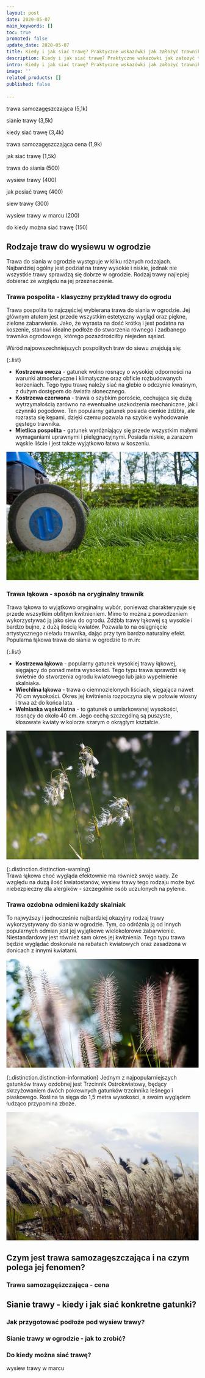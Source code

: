 ```yaml
---
layout: post
date: 2020-05-07
main_keywords: []
toc: true
promoted: false
update_date: 2020-05-07
title: Kiedy i jak siać trawę? Praktyczne wskazówki jak założyć trawnik
description: Kiedy i jak siać trawę? Praktyczne wskazówki jak założyć trawnik
intro: Kiedy i jak siać trawę? Praktyczne wskazówki jak założyć trawnik
image: ''
related_products: []
published: false

---
```

trawa samozagęszczająca (5,1k)

sianie trawy (3,5k)

kiedy siać trawę (3,4k)

trawa samozagęszczająca cena (1,9k)

jak siać trawę (1,5k)

trawa do siania (500)

wysiew trawy (400)

jak posiać trawę (400)

siew trawy (300)

wysiew trawy w marcu (200)

do kiedy można siać trawę (150)

## Rodzaje traw do wysiewu w ogrodzie

Trawa do siania w ogrodzie występuje w kilku różnych rodzajach. Najbardziej ogólny jest podział na trawy wysokie i niskie, jednak nie wszystkie trawy sprawdzą się dobrze w ogrodzie. Rodzaj trawy najlepiej dobierać ze względu na jej przeznaczenie.

### Trawa pospolita - klasyczny przykład trawy do ogrodu 

Trawa pospolita to najczęściej wybierana trawa do siania w ogrodzie. Jej głównym atutem jest przede wszystkim estetyczny wygląd oraz piękne, zielone zabarwienie. Jako, że wyrasta na dość krótką i jest podatna na koszenie, stanowi idealne podłoże do stworzenia równego i zadbanego trawnika ogrodowego, którego pozazdrościłby niejeden sąsiad. 

Wśród najpowszechniejszych pospolitych traw do siewu znajdują się:

{:.list}
* **Kostrzewa owcza** - gatunek wolno rosnący o wysokiej odporności na warunki atmosferyczne i klimatyczne oraz obficie rozbudowanych korzeniach. Tego typu trawę należy siać na glebie o odczynie kwaśnym, z dużym dostępem do światła słonecznego.
* **Kostrzewa czerwona** - trawa o szybkim poroście, cechująca się dużą wytrzymałością zarówno na ewentualne uszkodzenia mechaniczne, jak i czynniki pogodowe. Ten popularny gatunek posiada cienkie źdźbła, ale rozrasta się kępami, dzięki czemu pozwala na szybkie wyhodowanie gęstego trawnika.
* **Mietlica pospolita** - gatunek wyróżniający się przede wszystkim małymi wymaganiami uprawnymi i pielęgnacyjnymi. Posiada niskie, a zarazem wąskie liście i jest także wyjątkowo łatwa w koszeniu. 

![](/uploads/trawa-pospolita.jpg)

### Trawa łąkowa - sposób na oryginalny trawnik

Trawa łąkowa to wyjątkowo oryginalny wybór, ponieważ charakteryzuje się przede wszsytkim obfitym kwitnieniem. Mimo to można z powodzeniem wykorzystywać ją jako siew do ogrodu. Źdźbła trawy łąkowej są wysokie i bardzo bujne, z dużą ilością kwiatów. Pozwala to na osiągnięcie artystycznego nieładu trawnika, dając przy tym bardzo naturalny efekt. Popularna łąkowa trawa do siania w ogrodzie to m.in:

{:.list}
* **Kostrzewa łąkowa** - popularny gatunek wysokiej trawy łąkowej, sięgający do ponad metra wysokości. Tego typu trawa sprawdzi się świetnie do stworzenia ogrodu kwiatowego lub jako wypełnienie skalniaka.
* **Wiechlina łąkowa** - trawa o ciemnozielonych liściach, sięgająca nawet 70 cm wysokości. Okres jej kwitnienia rozpoczyna się w połowie wiosny i trwa aż do końca lata.
* **Wełnianka wąskolistna** - to gatunek o umiarkowanej wysokości, rosnący do około 40 cm. Jego cechą szczególną są puszyste, kłosowate kwiaty w kolorze szarym o okrągłym kształcie.

![](/uploads/trawa-lakowa.jpg)

{:.distinction.distinction-warning}  
Trawa łąkowa choć wygląda efektownie ma również swoje wady. Ze względu na dużą ilość kwiatostanów, wysiew trawy tego rodzaju może być niebezpieczny dla alergików - szczególnie osób uczulonych na pylenie.

### Trawa ozdobna odmieni każdy skalniak

 To najwyższy i jednocześnie najbardziej okazyjny rodzaj trawy wykorzystywany do siania w ogrodzie. Tym, co odróżnia ją od innych popularnych odmian jest jej wyjątkowe wielokolorowe zabarwienie. Niestandardowy jest również sam okres jej kwitnienia. Tego typu trawa będzie wyglądać doskonale na rabatach kwiatowych oraz zasadzona w donicach z innymi kwiatami.

![](/uploads/trawy-ozdobne-2.jpg)

{:.distinction.distinction-information}
Jednym z najpopularniejszych gatunków trawy ozdobnej jest Trzcinnik Ostrokwiatowy, będący skrzyżowaniem dwóch pokrewnych gatunków  trzcinnika leśnego i piaskowego. Roślina ta sięga do 1,5 metra wysokości, a swoim wyglądem łudząco przypomina zboże.

![](/uploads/trawy-ozdobne.jpg)

## Czym jest trawa samozagęszczająca i na czym polega jej fenomen?

### Trawa samozagęśzczająca - cena

## Sianie trawy - kiedy i jak siać konkretne gatunki?

### Jak przygotować podłoże pod wysiew trawy?

### Sianie trawy w ogrodzie - jak to zrobić? 

### Do kiedy można siać trawę?

wysiew trawy w marcu